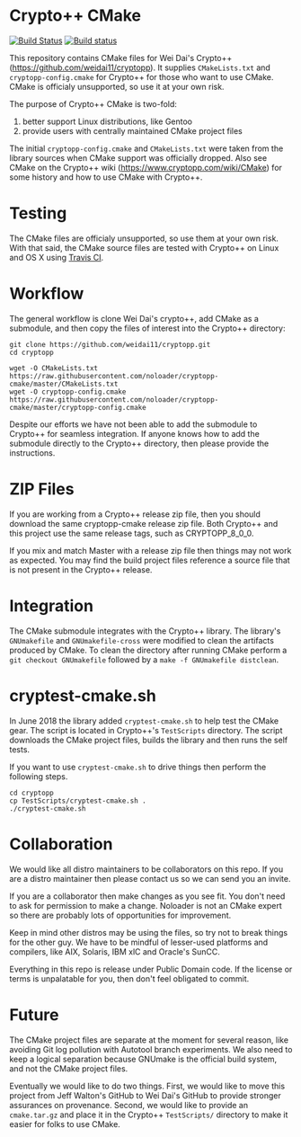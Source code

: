 # Crypto++ CMake

[![Build Status](https://travis-ci.org/noloader/cryptopp-cmake.svg?branch=master)](https://travis-ci.org/noloader/cryptopp-cmake)
[![Build status](https://ci.appveyor.com/api/projects/status/seemw52fxib4nj1u/branch/master?svg=true)](https://ci.appveyor.com/project/abdes/cryptopp-cmake-q4763/branch/master)

This repository contains CMake files for Wei Dai's Crypto++ (https://github.com/weidai11/cryptopp). It supplies `CMakeLists.txt` and `cryptopp-config.cmake` for Crypto++ for those who want to use CMake. CMake is officialy unsupported, so use it at your own risk.

The purpose of Crypto++ CMake is two-fold:

1. better support Linux distributions, like Gentoo
2. provide users with centrally maintained CMake project files

The initial `cryptopp-config.cmake` and `CMakeLists.txt` were taken from the library sources when CMake support was officially dropped. Also see CMake on the Crypto++ wiki (https://www.cryptopp.com/wiki/CMake) for some history and how to use CMake with Crypto++.

# Testing 

The CMake files are officialy unsupported, so use them at your own risk. With that said, the CMake source files are tested with Crypto++ on Linux and OS X using [Travis CI](https://github.com/weidai11/cryptopp/blob/master/.travis.yml).

# Workflow

The general workflow is clone Wei Dai's crypto++, add CMake as a submodule, and then copy the files of interest into the Crypto++ directory:

    git clone https://github.com/weidai11/cryptopp.git
    cd cryptopp

    wget -O CMakeLists.txt https://raw.githubusercontent.com/noloader/cryptopp-cmake/master/CMakeLists.txt
    wget -O cryptopp-config.cmake https://raw.githubusercontent.com/noloader/cryptopp-cmake/master/cryptopp-config.cmake

Despite our efforts we have not been able to add the submodule to Crypto++ for seamless integration. If anyone knows how to add the submodule directly to the Crypto++ directory, then please provide the instructions.

# ZIP Files

If you are working from a Crypto++ release zip file, then you should download the same cryptopp-cmake release zip file. Both Crypto++ and this project use the same release tags, such as CRYPTOPP_8_0_0.

If you mix and match Master with a release zip file then things may not work as expected. You may find the build project files reference a source file that is not present in the Crypto++ release.

# Integration
The CMake submodule integrates with the Crypto++ library. The library's `GNUmakefile` and `GNUmakefile-cross` were modified to clean the artifacts produced by CMake. To clean the directory after running CMake perform a `git checkout GNUmakefile` followed by a `make -f GNUmakefile distclean`.

# cryptest-cmake.sh
In June 2018 the library added `cryptest-cmake.sh` to help test the CMake gear. The script is located in Crypto++'s `TestScripts` directory. The script downloads the CMake project files, builds the library and then runs the self tests.

If you want to use `cryptest-cmake.sh` to drive things then perform the following steps.

    cd cryptopp
    cp TestScripts/cryptest-cmake.sh .
    ./cryptest-cmake.sh

# Collaboration
We would like all distro maintainers to be collaborators on this repo. If you are a distro maintainer then please contact us so we can send you an invite.

If you are a collaborator then make changes as you see fit. You don't need to ask for permission to make a change. Noloader is not an CMake expert so there are probably lots of opportunities for improvement.

Keep in mind other distros may be using the files, so try not to break things for the other guy. We have to be mindful of lesser-used platforms and compilers, like AIX, Solaris, IBM xlC and Oracle's SunCC.

Everything in this repo is release under Public Domain code. If the license or terms is unpalatable for you, then don't feel obligated to commit.

# Future
The CMake project files are separate at the moment for several reason, like avoiding Git log pollution with Autotool branch experiments. We also need to keep a logical separation because GNUmake is the official build system, and not the CMake project files.

Eventually we would like to do two things. First, we would like to move this project from Jeff Walton's GitHub to Wei Dai's GitHub to provide stronger assurances on provenance. Second, we would like to provide an `cmake.tar.gz` and place it in the Crypto++ `TestScripts/` directory to make it easier for folks to use CMake.
